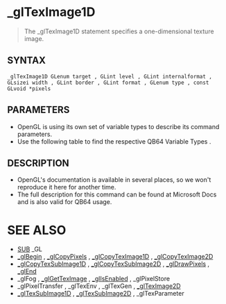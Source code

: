 # _glTexImage1D
> The _glTexImage1D statement specifies a one-dimensional texture image.

## SYNTAX
`_glTexImage1D GLenum target , GLint level , GLint internalformat , GLsizei width , GLint border , GLint format , GLenum type , const GLvoid *pixels`

## PARAMETERS
* OpenGL is using its own set of variable types to describe its command parameters.
* Use the following table to find the respective QB64 Variable Types .


## DESCRIPTION
* OpenGL's documentation is available in several places, so we won't reproduce it here for another time.
* The full description for this command can be found at Microsoft Docs and is also valid for QB64 usage.


# SEE ALSO
* [SUB](SUB.md) _GL
* [_glBegin](_glBegin.md) , [_glCopyPixels](_glCopyPixels.md) , [_glCopyTexImage1D](_glCopyTexImage1D.md) , [_glCopyTexImage2D](_glCopyTexImage2D.md)
* [_glCopyTexSubImage1D](_glCopyTexSubImage1D.md) , [_glCopyTexSubImage2D](_glCopyTexSubImage2D.md) , [_glDrawPixels](_glDrawPixels.md) , [_glEnd](_glEnd.md)
* _glFog , [_glGetTexImage](_glGetTexImage.md) , [_glIsEnabled](_glIsEnabled.md) , _glPixelStore
* _glPixelTransfer , _glTexEnv , _glTexGen , [_glTexImage2D](_glTexImage2D.md)
* [_glTexSubImage1D](_glTexSubImage1D.md) , [_glTexSubImage2D](_glTexSubImage2D.md) , _glTexParameter

